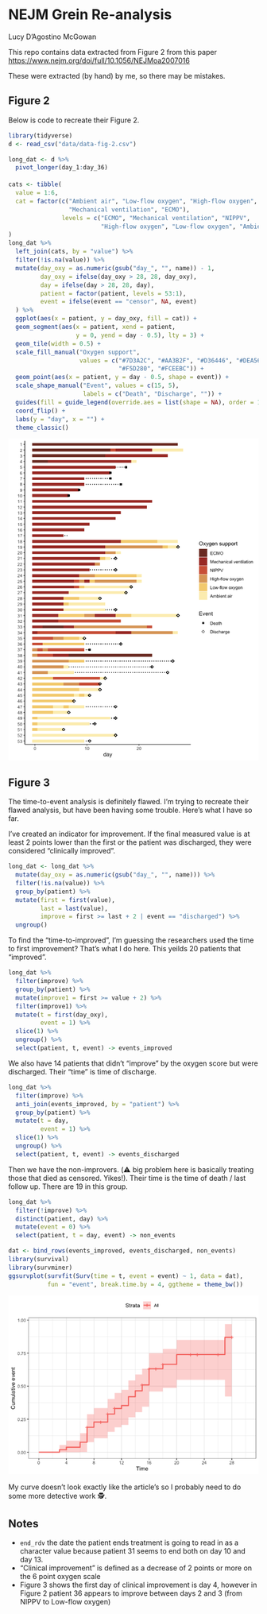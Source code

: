 
<!-- README.md is generated from README.Rmd. Please edit that file -->

# NEJM Grein Re-analysis

Lucy D’Agostino McGowan

<!-- badges: start -->

<!-- badges: end -->

This repo contains data extracted from Figure 2 from this paper
<https://www.nejm.org/doi/full/10.1056/NEJMoa2007016>

These were extracted (by hand) by me, so there may be mistakes.

## Figure 2

Below is code to recreate their Figure 2.

``` r
library(tidyverse)
d <- read_csv("data/data-fig-2.csv")
```

``` r
long_dat <- d %>%
  pivot_longer(day_1:day_36)

cats <- tibble(
  value = 1:6,
  cat = factor(c("Ambient air", "Low-flow oxygen", "High-flow oxygen", "NIPPV", 
                 "Mechanical ventilation", "ECMO"),
               levels = c("ECMO", "Mechanical ventilation", "NIPPV", 
                          "High-flow oxygen", "Low-flow oxygen", "Ambient air"))
)
long_dat %>%
  left_join(cats, by = "value") %>%
  filter(!is.na(value)) %>%
  mutate(day_oxy = as.numeric(gsub("day_", "", name)) - 1,
         day_oxy = ifelse(day_oxy > 28, 28, day_oxy),
         day = ifelse(day > 28, 28, day),
         patient = factor(patient, levels = 53:1),
         event = ifelse(event == "censor", NA, event)
  ) %>%
  ggplot(aes(x = patient, y = day_oxy, fill = cat)) +
  geom_segment(aes(x = patient, xend = patient,
                   y = 0, yend = day - 0.5), lty = 3) +
  geom_tile(width = 0.5) + 
  scale_fill_manual("Oxygen support",
                    values = c("#7D3A2C", "#AA3B2F", "#D36446", "#DEA568", 
                               "#F5D280", "#FCEEBC")) +
  geom_point(aes(x = patient, y = day - 0.5, shape = event)) +
  scale_shape_manual("Event", values = c(15, 5),
                     labels = c("Death", "Discharge", "")) +
  guides(fill = guide_legend(override.aes = list(shape = NA), order = 1)) +
  coord_flip() +
  labs(y = "day", x = "") +
  theme_classic()
```

![](README_files/figure-gfm/unnamed-chunk-3-1.png)<!-- -->

## Figure 3

The time-to-event analysis is definitely flawed. I’m trying to recreate
their flawed analysis, but have been having some trouble. Here’s what I
have so far.

I’ve created an indicator for improvement. If the final measured value
is at least 2 points lower than the first or the patient was discharged,
they were considered “clinically improved”.

``` r
long_dat <- long_dat %>%
  mutate(day_oxy = as.numeric(gsub("day_", "", name))) %>%
  filter(!is.na(value)) %>%
  group_by(patient) %>%
  mutate(first = first(value),
         last = last(value),
         improve = first >= last + 2 | event == "discharged") %>%
  ungroup()
```

To find the “time-to-improved”, I’m guessing the researchers used the
time to first improvement? That’s what I do here. This yeilds 20
patients that “improved”.

``` r
long_dat %>%
  filter(improve) %>%
  group_by(patient) %>%
  mutate(improve1 = first >= value + 2) %>%
  filter(improve1) %>%
  mutate(t = first(day_oxy),
         event = 1) %>%
  slice(1) %>%
  ungroup() %>%
  select(patient, t, event) -> events_improved
```

We also have 14 patients that didn’t “improve” by the oxygen score but
were discharged. Their “time” is time of discharge.

``` r
long_dat %>%
  filter(improve) %>%
  anti_join(events_improved, by = "patient") %>%
  group_by(patient) %>%
  mutate(t = day,
         event = 1) %>%
  slice(1) %>%
  ungroup() %>%
  select(patient, t, event) -> events_discharged
```

Then we have the non-improvers. (⚠️ big problem here is basically
treating those that died as censored. Yikes\!). Their time is the time
of death / last follow up. There are 19 in this group.

``` r
long_dat %>%
  filter(!improve) %>%
  distinct(patient, day) %>%
  mutate(event = 0) %>%
  select(patient, t = day, event) -> non_events
```

``` r
dat <- bind_rows(events_improved, events_discharged, non_events)
library(survival)
library(survminer)
ggsurvplot(survfit(Surv(time = t, event = event) ~ 1, data = dat),
           fun = "event", break.time.by = 4, ggtheme = theme_bw()) 
```

![](README_files/figure-gfm/unnamed-chunk-8-1.png)<!-- -->

My curve doesn’t look exactly like the article’s so I probably need to
do some more detective work 🕵.

## Notes

  - `end_rdv` the date the patient ends treatment is going to read in as
    a character value because patient 31 seems to end both on day 10 and
    day 13.
  - “Clinical improvement” is defined as a decrease of 2 points or more
    on the 6 point oxygen scale
  - Figure 3 shows the first day of clinical improvement is day 4,
    however in Figure 2 patient 36 appears to improve between days 2 and
    3 (from NIPPV to Low-flow oxygen)
